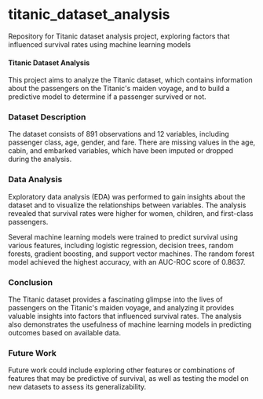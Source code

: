 # titanic_dataset_analysis
Repository for Titanic dataset analysis project, exploring factors that influenced survival rates using machine learning models
#### Titanic Dataset Analysis
This project aims to analyze the Titanic dataset, which contains information about the passengers on the Titanic's maiden voyage, and to build a predictive model to determine if a passenger survived or not.

### Dataset Description
The dataset consists of 891 observations and 12 variables, including passenger class, age, gender, and fare. There are missing values in the age, cabin, and embarked variables, which have been imputed or dropped during the analysis.

### Data Analysis
Exploratory data analysis (EDA) was performed to gain insights about the dataset and to visualize the relationships between variables. The analysis revealed that survival rates were higher for women, children, and first-class passengers.

Several machine learning models were trained to predict survival using various features, including logistic regression, decision trees, random forests, gradient boosting, and support vector machines. The random forest model achieved the highest accuracy, with an AUC-ROC score of 0.8637.

### Conclusion
The Titanic dataset provides a fascinating glimpse into the lives of passengers on the Titanic's maiden voyage, and analyzing it provides valuable insights into factors that influenced survival rates. The analysis also demonstrates the usefulness of machine learning models in predicting outcomes based on available data.

### Future Work
Future work could include exploring other features or combinations of features that may be predictive of survival, as well as testing the model on new datasets to assess its generalizability.
